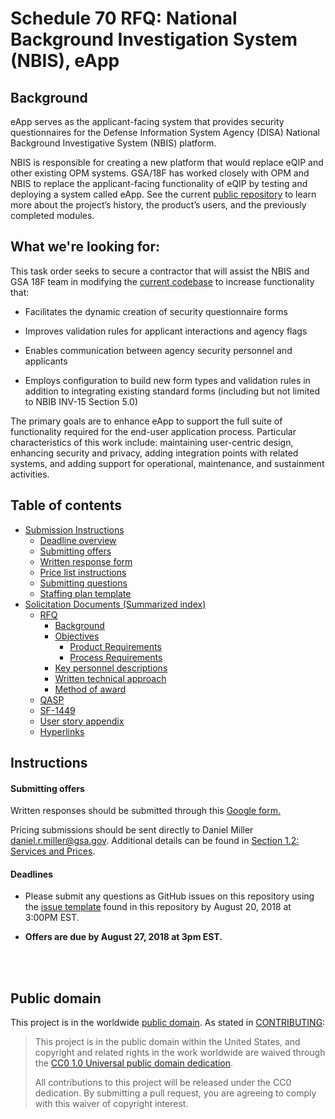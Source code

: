 # Schedule 70 RFQ: National Background Investigation System (NBIS), eApp

## Background
eApp serves as the applicant-facing system that provides security questionnaires for the Defense Information System Agency (DISA) National Background Investigative System (NBIS) platform.

NBIS is responsible for creating a new platform that would replace eQIP and other existing OPM systems. GSA/18F has worked closely with OPM and NBIS to replace the applicant-facing functionality of eQIP by testing and deploying a system called eApp. See the current [public repository](https://github.com/18F/e-QIP-prototype) to learn more about the project’s history, the product’s users, and the previously completed modules.

## What we're looking for:
This task order seeks to secure a contractor that will assist the NBIS and GSA 18F team in modifying the [current codebase](https://github.com/18F/e-QIP-prototype) to increase functionality that:


* Facilitates the dynamic creation of security questionnaire forms

* Improves validation rules for applicant interactions and agency flags

* Enables communication between agency security personnel and applicants

* Employs configuration to build new form types and validation rules in addition to integrating existing standard forms (including but not limited to NBIB INV-15 Section 5.0)

The primary goals are to enhance eApp to support the full suite of functionality required for the end-user application process. Particular characteristics of this work include: maintaining user-centric design, enhancing security and privacy, adding integration points with related systems, and adding support for operational, maintenance, and sustainment activities.


## Table of contents

* [Submission Instructions](https://github.com/18F/s70-disa-eapp/blob/master/eApp_RFQ.md#109-delivery-instructions)
  * [Deadline overview](https://github.com/18F/s70-disa-eapp/blob/master/README.md#deadlines)
  * [Submitting offers](https://github.com/18F/s70-disa-eapp/blob/master/eApp_RFQ.md#109-delivery-instructions)
  * [Written response form](https://docs.google.com/forms/d/e/1FAIpQLScoBipqNlJT8lON3QUhR_zVINasbmvubNBxZXRLkh-bQBkc7A/viewform?usp=sf_link)
  * [Price list instructions](https://github.com/18F/s70-disa-eapp/blob/master/eApp_RFQ.md#12-services-and-prices)
  * [Submitting questions](https://github.com/18F/s70-disa-eapp/blob/master/README.md#deadlines)
  * [Staffing plan template](https://github.com/18F/s70-disa-eapp/blob/master/staffing_plan_template.xlsx)
* [Solicitation Documents (Summarized index)]()
  * [RFQ](https://github.com/18F/s70-disa-eapp/blob/master/eApp_RFQ.md)
    * [Background](https://github.com/18F/s70-disa-eapp/blob/master/eApp_RFQ.md#22-background)
    * [Objectives](https://github.com/18F/s70-disa-eapp/blob/master/eApp_RFQ.md#23-objectives)
      * [Product Requirements](https://github.com/18F/s70-disa-eapp/blob/master/eApp_RFQ.md#product-requirements)
      * [Process Requirements](https://github.com/18F/s70-disa-eapp/blob/master/eApp_RFQ.md#process-requirements)
    * [Key personnel descriptions](https://github.com/18F/s70-disa-eapp/blob/master/eApp_RFQ.md#61-key-personnel)
    * [Written technical approach](https://github.com/18F/s70-disa-eapp/blob/master/eApp_RFQ.md#106-submission-of-the-written-technical-quote)
    * [Method of award](https://github.com/18F/s70-disa-eapp/blob/master/eApp_RFQ.md#111-method-of-award)
  * [QASP](https://github.com/18F/s70-disa-eapp/blob/master/QASP.md)
  * [SF-1449](https://github.com/18F/s70-disa-eapp/blob/master/Attachment%20A%20-%20%20RFQ%20ID11180065%20-%20SF1449.pdf)
  * [User story appendix](https://github.com/18F/s70-disa-eapp/blob/master/eApp_user_story_appendix.md)
  * [Hyperlinks](https://github.com/18F/s70-disa-eapp/blob/master/eApp_hyperlinks.md)


## Instructions

#### Submitting offers
Written responses should be submitted through this [Google form.](https://docs.google.com/forms/d/e/1FAIpQLScoBipqNlJT8lON3QUhR_zVINasbmvubNBxZXRLkh-bQBkc7A/viewform?usp=sf_link)

Pricing submissions should be sent directly to Daniel Miller [daniel.r.miller@gsa.gov](mailto:daniel.r.miller@gsa.gov). Additional details can be found in [Section 1.2: Services and Prices](https://github.com/18F/s70-disa-eapp/blob/master/eApp_RFQ.md#12-services-and-prices).

#### Deadlines
* Please submit any questions as GitHub issues on this repository using the [issue template](https://github.com/18F/s70-disa-eapp/blob/master/ISSUE_TEMPLATE.md) found in this repository by August 20, 2018 at 3:00PM EST.

* **Offers are due by August 27, 2018 at 3pm EST.**
<br>
<br>


## Public domain

This project is in the worldwide [public domain](LICENSE.md). As stated in [CONTRIBUTING](CONTRIBUTING.md):

> This project is in the public domain within the United States, and copyright and related rights in the work worldwide are waived through the [CC0 1.0 Universal public domain dedication](https://creativecommons.org/publicdomain/zero/1.0/).
>
> All contributions to this project will be released under the CC0 dedication. By submitting a pull request, you are agreeing to comply with this waiver of copyright interest.

<br>
<br>
<br>
<br>
<br>
<br>
<br>
<br>
<br>
<br>
<br>
<br>
<br>
<br>
<br>
<br>

